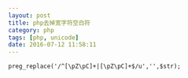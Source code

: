 ```yaml
---
layout: post
title: php去掉宽字符空白符
category: php
tags: [php, unicode]
date: 2016-07-12 11:58:11
---
```



```
preg_replace('/^[\pZ\pC]+|[\pZ\pC]+$/u','',$str);
```
